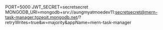 PORT=5000
JWT_SECRET=secretsecret
MONGODB_URI=mongodb+srv://aungmyatmoedev11:secretsecret@mern-task-manager.tgzeoit.mongodb.net/?retryWrites=true&w=majority&appName=mern-task-manager